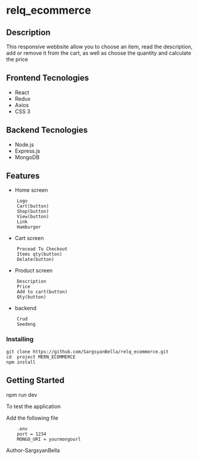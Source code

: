 # relq_ecommerce

## Description

This responsive webbsite allow you to choose an item, read the description, add or remove it from the cart, as well as choose the quantity and calculate the price

## Frontend Tecnologies

* React
* Redux
* Axios
* CSS 3

## Backend Tecnologies

* Node.js
* Express.js
* MongoDB



## Features

* Home screen
```
    Logo
    Cart(button)
    Shop(button)
    View(button)
    Link
    Hamburger
```
* Cart screen
```
    Procead To Checkout
    Items qty(button)
    Delate(button)
```
* Product screen
```
    Description
    Price
    Add to cart(button)
    Qty(button)
```
* backend
```
    Crud
    Seedeng
```

### Installing
```
git clone https://github.com/SargsyanBella/relq_ecommerce.git
cd  project MERN_ECOMMERCE
npm install
```

## Getting Started
npm run dev

To test the application

Add the following file
```
    .env
    port = 1234
    MONGO_URI = yourmongourl
```
    
  Author-SargsyanBella